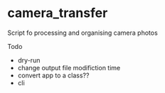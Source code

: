 # camera_transfer
Script fo processing and organising camera photos

Todo
* dry-run
* change output file modifiction time
* convert app to a class??
* cli
